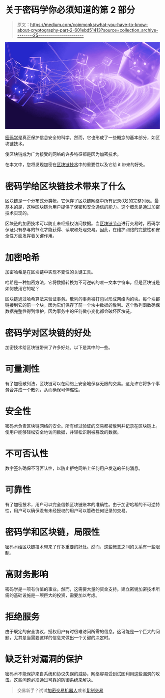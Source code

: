 # 关于密码学你必须知道的第 2 部分

> 原文：<https://medium.com/coinmonks/what-you-have-to-know-about-cryptography-part-2-601ebd51413?source=collection_archive---------25----------------------->

![](img/87f326fe0070199beb74bb06d9e9b089.png)

[密码学](/coinmonks/what-you-have-to-know-about-cryptography-part-1-e943671710e6?source=user_profile---------0----------------------------)是真正保护信息安全的科学。然而，它也形成了一些概念的基本部分，如区块链技术。

使区块链成为广为接受的网络的许多特征都是因为加密技术。

在本文中，您将发现加密在[区块链技术](https://www.ibm.com/topics/what-is-blockchain)中的重要性以及它给 it 带来的好处。

# 密码学给区块链技术带来了什么

区块链是一个分布式分类帐，它保存了区块链网络中所有记录(块)的完整列表。最基本的是，这种区块链为用户提供了保密和安全通信的能力。这个概念是通过加密技术实现的。

区块链的加密技术可以防止未经授权访问数据。当[区块链节点](/coinmonks/what-is-a-blockchain-node-and-how-does-it-work-61f586d757fe?source=user_profile---------5----------------------------)进行交易时，密码学保证只有参与的节点才能获得、读取和处理交易。因此，在维护网络的完整性和安全性方面发挥着关键作用。

# 加密哈希

加密哈希是在区块链中实现不变性的关键工具。

哈希是一种加密方法，它将数据转换为不可逆转的唯一文本字符串。但是区块链是如何使用它的呢？

区块链通过哈希算法来验证事务。散列的事务被打包以形成网络内的块。每个块都链接到它的前一个块，因为它们保存了前一个块中数据的散列。这个散列函数确保数据完整性得到维护，因为事务中的任何微小变化都会破坏区块链。

# 密码学对区块链的好处

加密技术给区块链带来了许多好处。以下是其中的一些。

# 可量测性

有了加密散列法，区块链可以在网络上安全地保存无限的交易。这允许它将多个事务合并成一个散列，从而确保可伸缩性。

# 安全性

密码术负责区块链网络的安全。所有经过验证的交易都被散列并记录在区块链上。使用户能够轻松安全地访问数据，并轻松识别被篡改的数据。

# 不可否认性

数字签名确保不可否认性，以防止拒绝网络上任何用户发送的任何消息。

# 可靠性

有了加密技术，用户可以完全信赖区块链账本的准确性。由于加密哈希的不可逆特性，用户可以确保没有未经授权的用户可以篡改任何记录的交易。

# 密码学和区块链，局限性

密码术给区块链技术带来了许多重要的好处。然而，这些概念之间的关系有一些限制。

# 高财务影响

密码学是一项有价值的事业。然而，这需要大量的资金支持。建立密钥加密技术所需的基础设施是一项巨大的投资，需要加以考虑。

# 拒绝服务

由于既定的安全协议，授权用户有时很难访问所需的信息。这可能是一个巨大的问题，尤其是当需要这样的信息来做出一个关键的决定时。

# 缺乏针对漏洞的保护

密码术不能保护来自系统和协议失误的威胁，网络容易受到试图利用这些漏洞的攻击。这些问题必须通过可靠的防御系统来解决。

> 交易新手？试试[加密交易机器人](/coinmonks/crypto-trading-bot-c2ffce8acb2a)或者[复制交易](/coinmonks/top-10-crypto-copy-trading-platforms-for-beginners-d0c37c7d698c)